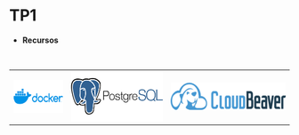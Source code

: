 # TP1

* **Recursos**
<br>
<table border="0">
  <tr valign="center">
    <td><img src="../imgs/docker.png" alt="Docker" height="60"></td>
    <td><img src="../imgs/postgresql.png" alt="PostgreSQL" height="90"></td>
    <td><img src="../imgs/cloudbeaver.png" alt="CloudBeaver" height="50"></td>
  </tr>
</table>


